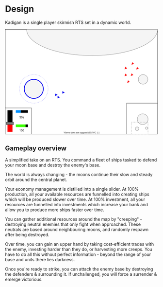 # Design

Kadigan is a single player skirmish RTS set in a dynamic world.

![diagram of basic gameplay](img/basic_gameplay.svg)

## Gameplay overview

A simplified take on an RTS. You command a fleet of ships tasked to defend your moon base and destroy the enemy's base.

The world is always changing - the moons continue their slow and steady orbit around the central planet.

Your economy management is distilled into a single slider. At 100% production, all your available resources are funnelled into creating ships which will be produced slower over time. At 100% investment, all your resources are funnelled into investments which increase your bank and allow you to produce more ships faster over time.

You can gather additional resources around the map by "creeping" - destroying neutral enemies that only fight when approached. These neutrals are based around neighbouring moons, and randomly respawn after being destroyed.

Over time, you can gain an upper hand by taking cost-efficient trades with the enemy, investing harder than they do, or harvesting more creeps. You have to do all this without perfect information - beyond the range of your base and units there lies darkness.

Once you're ready to strike, you can attack the enemy base by destroying the defenders & surrounding it. If unchallenged, you will force a surrender & emerge victorious.
